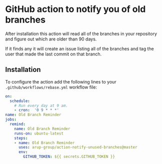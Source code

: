 # GitHub action to notify you of old branches

After installation this action will read all of the branches in your repository and figure out which are older than 90 days.

If it finds any it will create an issue listing all of the branches and tag the user that made the last commit on that branch.

## Installation

To configure the action add the following lines to your `.github/workflows/rebase.yml` workflow file:

```yml
on:
  schedule:
    # Run every day at 9 am.
    - cron:  '0 9 * * *'
name: Old Branch Reminder
jobs:
  remind:
    name: Old Branch Reminder
    runs-on: ubuntu-latest
    steps:
    - name: Old Branch Reminder
      uses: arup-group/action-notify-unused-branches@master
      env:
        GITHUB_TOKEN: ${{ secrets.GITHUB_TOKEN }}
```
